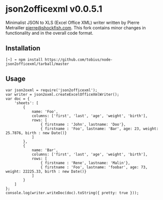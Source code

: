 
# json2officexml v0.0.5.1

Minimalist JSON to XLS (Excel Office XML) writer written by Pierre Metrailler <pierre@shockfish.com>. This fork contains minor changes in functionality and in the overall code format.

## Installation

    [~] ➔ npm install https://github.com/tobius/node-json2officexml/tarball/master

## Usage

    var json2oxml = require('json2officexml');
    var writer = json2oxml.createExcelOfficeXmlWriter();
    var doc = {
        'sheets': [
            {
                name: 'Foo',
                columns: ['first', 'last', 'age', 'weight', 'birth'],
                rows: [
                    { firstname : 'John', lastname: 'Doo'},
                    { firstname : 'Foo', lastname: 'Bar', age: 23, weight: 25.7876, birth : new Date()}
                ]
            },
            {
                name: 'Bar',
                columns: ['first', 'last', 'age', 'weight', 'birth'],
                rows: [
                    { firstname : 'Rene', lastname: 'Malin'},
                    { firstname : 'Foo', lastname: 'foobar', age: 73, weight: 22225.33, birth : new Date()}
                ]
            }
        ]
    };
    console.log(writer.writeDoc(doc).toString({ pretty: true }));

